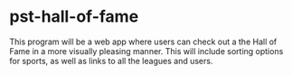 pst-hall-of-fame
================

This program will be a web app where users can check out a the Hall of Fame in a more visually pleasing manner. This will include sorting options for sports, as well as links to all the leagues and users.
